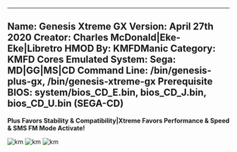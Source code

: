 -----------------------
Name: Genesis Xtreme GX
Version: April 27th 2020
Creator: Charles McDonald|Eke-Eke|Libretro
HMOD By: KMFDManic
Category: KMFD Cores
Emulated System: Sega: MD|GG|MS|CD
Command Line: /bin/genesis-plus-gx, /bin/genesis-xtreme-gx
Prerequisite BIOS: system/bios_CD_E.bin, bios_CD_J.bin, bios_CD_U.bin (SEGA-CD)
-----------------------
**Plus Favors Stability & Compatibility|Xtreme Favors Performance & Speed & SMS FM Mode Activate!**

![km](https://i.imgur.com/opH66xS.png)
![km](https://i.imgur.com/xzgQLIR.png)
![km](https://i.imgur.com/6TMPK0c.png)

